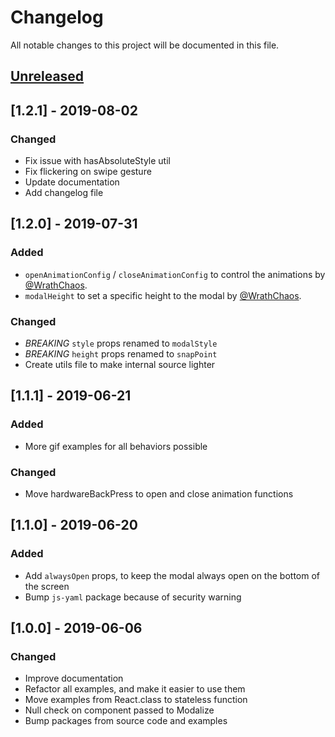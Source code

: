 # Changelog
All notable changes to this project will be documented in this file.

## [Unreleased]

## [1.2.1] - 2019-08-02
### Changed
- Fix issue with hasAbsoluteStyle util
- Fix flickering on swipe gesture
- Update documentation
- Add changelog file

## [1.2.0] - 2019-07-31
### Added
- `openAnimationConfig` / `closeAnimationConfig` to control the animations by [@WrathChaos](https://github.com/WrathChaos).
- `modalHeight` to set a specific height to the modal by [@WrathChaos](https://github.com/WrathChaos).

### Changed
- _BREAKING_ `style` props renamed to `modalStyle`
- _BREAKING_ `height` props renamed to `snapPoint`
- Create utils file to make internal source lighter

## [1.1.1] - 2019-06-21
### Added
- More gif examples for all behaviors possible

### Changed
- Move hardwareBackPress to open and close animation functions

## [1.1.0] - 2019-06-20
### Added
- Add `alwaysOpen` props, to keep the modal always open on the bottom of the screen
- Bump `js-yaml` package because of security warning

[Unreleased]: https://github.com/jeremybarbet/react-native-modalize/compare/1.2.0...HEAD

## [1.0.0] - 2019-06-06
### Changed
- Improve documentation
- Refactor all examples, and make it easier to use them
- Move examples from React.class to stateless function
- Null check on component passed to Modalize
- Bump packages from source code and examples
